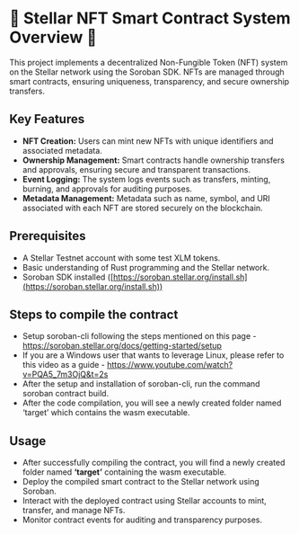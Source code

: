 
# 🚀 Stellar NFT Smart Contract System Overview 🚀

This project implements a decentralized Non-Fungible Token (NFT) system on the Stellar network using the Soroban SDK. NFTs are managed through smart contracts, ensuring uniqueness, transparency, and secure ownership transfers.

## Key Features

- **NFT Creation:** Users can mint new NFTs with unique identifiers and associated metadata.
- **Ownership Management:** Smart contracts handle ownership transfers and approvals, ensuring secure and transparent transactions.
- **Event Logging:** The system logs events such as transfers, minting, burning, and approvals for auditing purposes.
- **Metadata Management:** Metadata such as name, symbol, and URI associated with each NFT are stored securely on the blockchain.

## Prerequisites

- A Stellar Testnet account with some test XLM tokens.
- Basic understanding of Rust programming and the Stellar network.
- Soroban SDK installed ([https://soroban.stellar.org/install.sh](https://soroban.stellar.org/install.sh))

## Steps to compile the contract
- Setup soroban-cli following the steps mentioned on this page - https://soroban.stellar.org/docs/getting-started/setup
- If you are a Windows user that wants to leverage Linux, please refer to this video as a guide - https://www.youtube.com/watch?v=PQA5_7m3OjQ&t=2s
- After the setup and installation of soroban-cli, run the command soroban contract build.
- After the code compilation, you will see a newly created folder named ‘target’ which contains the wasm executable.

## Usage

- After successfully compiling the contract, you will find a newly created folder named **‘target’** containing the wasm executable.
- Deploy the compiled smart contract to the Stellar network using Soroban.
- Interact with the deployed contract using Stellar accounts to mint, transfer, and manage NFTs.
- Monitor contract events for auditing and transparency purposes.
